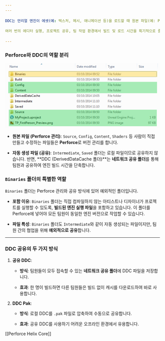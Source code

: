 ```yaml
---
---

DDC는 언리얼 엔진이 에셋(예: 텍스처, 메시, 애니메이션 등)을 로드할 때 원본 파일(예: PNG, FBX)을 직접 사용하는 것이 아니라, 엔진에서 사용하기 최적화된 형식(예: 압축된 텍스처, LOD를 포함한 메시)으로 변환한 **파생 데이터(Derived Data)**를 저장하는 캐시 시스템입니다.

여러 번의 에디터 실행, 프로젝트 공유, 팀 작업 환경에서 빌드 및 로드 시간을 획기적으로 줄여줍니다.

---
```


### **Perforce와 DDC의 역할 분리**
![](/Resource/20250903134727.png)
- **원본 파일 (Perforce 관리)**: `Source`, `Config`, `Content`, `Shaders` 등 사람이 직접 만들고 수정하는 파일들은 **Perforce**로 버전 관리를 합니다.
    
- **자동 생성 파일 (공유)**: `Intermediate`, `Saved` 폴더는 로컬 파일이므로 공유하지 않습니다. 반면, **DDC (DerivedDataCache 폴더)**는 **네트워크 공유 폴더**를 통해 팀원과 공유하여 엔진 빌드 시간을 단축합니다.
    
### **`Binaries` 폴더의 특별한 역할**

`Binaries` 폴더는 Perforce 관리와 공유 방식에 있어 예외적인 폴더입니다.

- **포함 이유**: `Binaries` 폴더는 직접 컴파일하지 않는 아티스트나 디자이너가 프로젝트를 실행할 수 있도록, **빌드된 엔진 실행 파일**을 포함하고 있습니다. 이 폴더를 Perforce에 넣어야 모든 팀원이 동일한 엔진 버전으로 작업할 수 있습니다.
    
- **파일 특성**: `Binaries` 폴더도 `Intermediate`와 같이 자동 생성되는 파일이지만, 팀원 간의 협업을 위해 **예외적으로 공유**합니다.
---

### **DDC 공유의 두 가지 방식**

1. **공유 DDC**:
    
    - **방식**: 팀원들이 모두 접속할 수 있는 **네트워크 공유 폴더**에 DDC 파일을 저장합니다.
        
    - **효과**: 한 명이 빌드하면 다른 팀원들은 빌드 없이 캐시를 다운로드하여 바로 사용합니다.
        
2. **DDC Pak**:
    
    - **방식**: 로컬 DDC를 `.pak` 파일로 압축하여 수동으로 공유합니다.
        
    - **효과**: 공유 DDC를 사용하기 어려운 오프라인 환경에서 유용합니다.
        


[[Perforce Helix Core]]